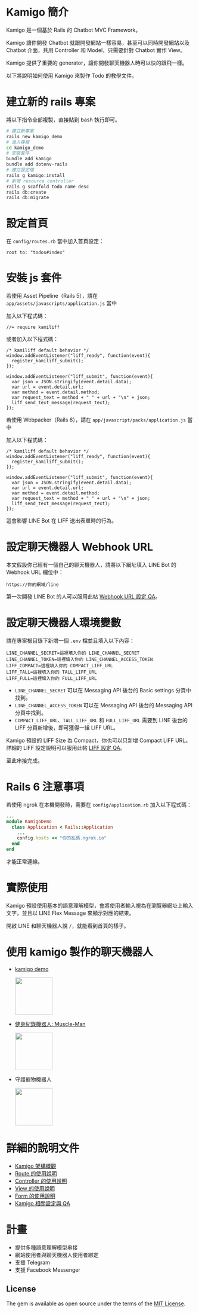 # Kamigo 簡介
Kamigo 是一個基於 Rails 的 Chatbot MVC Framework。

Kamigo 讓你開發 Chatbot 就跟開發網站一樣容易，甚至可以同時開發網站以及 Chatbot 介面，共用 Controller 和 Model，只需要針對 Chatbot 實作 View。

Kamigo 提供了重要的 generator，讓你開發聊天機器人時可以快的跟飛一樣。

以下將說明如何使用 Kamigo 來製作 Todo 的教學文件。

# 建立新的 rails 專案
將以下指令全部複製，直接貼到 bash 執行即可。

```bash
# 建立新專案
rails new kamigo_demo
# 進入專案
cd kamigo_demo
# 安裝套件
bundle add kamigo
bundle add dotenv-rails
# 建立設定檔
rails g kamigo:install
# 新增 resource controller
rails g scaffold todo name desc
rails db:create
rails db:migrate
```

# 設定首頁
在 `config/routes.rb` 當中加入首頁設定：

```
root to: "todos#index"
```

# 安裝 js 套件

若使用 Asset Pipeline（Rails 5），請在 `app/assets/javascripts/application.js` 當中

加入以下程式碼：

```
//= require kamiliff
```

或者加入以下程式碼：

```
/* kamiliff default behavior */
window.addEventListener("liff_ready", function(event){
  register_kamiliff_submit();
});

window.addEventListener("liff_submit", function(event){
  var json = JSON.stringify(event.detail.data);
  var url = event.detail.url;
  var method = event.detail.method;
  var request_text = method + " " + url + "\n" + json;
  liff_send_text_message(request_text);
});
```

若使用 Webpacker（Rails 6），請在 `app/javascript/packs/application.js` 當中

加入以下程式碼：

```
/* kamiliff default behavior */
window.addEventListener("liff_ready", function(event){
  register_kamiliff_submit();
});

window.addEventListener("liff_submit", function(event){
  var json = JSON.stringify(event.detail.data);
  var url = event.detail.url;
  var method = event.detail.method;
  var request_text = method + " " + url + "\n" + json;
  liff_send_text_message(request_text);
});
```

這會影響 LINE Bot 在 LIFF 送出表單時的行為。

# 設定聊天機器人 Webhook URL
本文假設你已經有一個自己的聊天機器人，請將以下網址填入 LINE Bot 的 Webhook URL 欄位中：

```
https://你的網域/line
```

第一次開發 LINE Bot 的人可以服用此帖 [Webhook URL 設定 QA](/doc/06_setting.md#Webhook-URL-設定-QA)。

# 設定聊天機器人環境變數
請在專案根目錄下新增一個 `.env` 檔並且填入以下內容：

```
LINE_CHANNEL_SECRET=這裡填入你的 LINE_CHANNEL_SECRET
LINE_CHANNEL_TOKEN=這裡填入你的 LINE_CHANNEL_ACCESS_TOKEN
LIFF_COMPACT=這裡填入你的 COMPACT_LIFF_URL
LIFF_TALL=這裡填入你的 TALL_LIFF_URL
LIFF_FULL=這裡填入你的 FULL_LIFF_URL
```

- `LINE_CHANNEL_SECRET` 可以在 Messaging API 後台的 Basic settings 分頁中找到。
- `LINE_CHANNEL_ACCESS_TOKEN` 可以在 Messaging API 後台的 Messaging API 分頁中找到。
- `COMPACT_LIFF_URL`、`TALL_LIFF_URL` 和 `FULL_LIFF_URL` 需要到 LINE 後台的 LIFF 分頁新增後，即可獲得一組 LIFF URL。

Kamigo 預設的 LIFF Size 為 Compact，你也可以只新增 Compact LIFF URL。
詳細的 LIFF 設定說明可以服用此帖 [LIFF 設定 QA](/doc/06_setting.md#LIFF-設定-QA)。

至此串接完成。

# Rails 6 注意事項

若使用 ngrok 在本機開發時，需要在 `config/application.rb` 加入以下程式碼：

```ruby
...
module KamigoDemo
  class Application < Rails::Application
    ...
    config.hosts << "你的亂碼.ngrok.io"
  end
end
```

才能正常連線。

# 實際使用
Kamigo 預設使用基本的語意理解模型，會將使用者輸入視為在瀏覽器網址上輸入文字，並且以 LINE Flex Message 來顯示對應的結果。

開啟 LINE 和聊天機器人說 `/`，就能看到首頁的樣子。

# 使用 kamigo 製作的聊天機器人
- [kamigo demo](https://github.com/etrex/kamigo_demo)
  <p><img width="100" height="100" src="/doc/images/kamigo_demo_qrcode.png"></p>
- [健身紀錄機器人: Muscle-Man](https://github.com/louis70109/muscle_man)
  <p><img width="100" height="100" src="https://camo.githubusercontent.com/b8c51b15b20b159d356245277d079c04482acc01/68747470733a2f2f692e696d6775722e636f6d2f7534547675676e2e706e67"></p>
- 守護寵物機器人
  <p><img width="100" height="100" src="/doc/images/pet_loved_qrcode.png"></p>

# 詳細的說明文件
- [Kamigo 架構概觀](/doc/01_intro.md)
- [Route 的使用說明](/doc/02_route.md)
- [Controller 的使用說明](/doc/03_controller.md)
- [View 的使用說明](/doc/04_view.md)
- [Form 的使用說明](/doc/05_form.md)
- [Kamigo 相關設定與 QA](/doc/06_setting.md)

# 計畫
- 提供多種語意理解模型串接
- 網站使用者與聊天機器人使用者綁定
- 支援 Telegram
- 支援 Facebook Messenger

## License
The gem is available as open source under the terms of the [MIT License](https://opensource.org/licenses/MIT).
